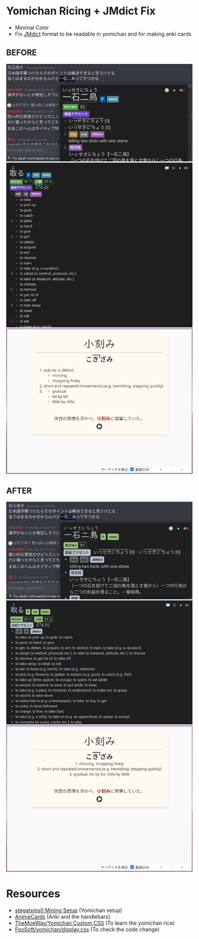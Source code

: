 # Yomichan Ricing + JMdict Fix
* Minimal Color
* Fix [JMdict](https://foosoft.net/projects/yomichan/#dictionaries) format to be readable in yomichan and for making anki cards

## BEFORE
<img width="500" mheight="500" src="https://github.com/nagi12147/yomichan-rice/blob/main/Before-1.png">
<img width="500" mheight="500" src="https://github.com/nagi12147/yomichan-rice/blob/main/Before-2.png">
<img width="500" mheight="500" src="https://github.com/nagi12147/yomichan-rice/blob/main/Before-3.png">

## AFTER
<img width="500" mheight="500" src="https://github.com/nagi12147/yomichan-rice/blob/main/After-1.png">
<img width="500" mheight="500" src="https://github.com/nagi12147/yomichan-rice/blob/main/After-2.png">
<img width="500" mheight="500" src="https://github.com/nagi12147/yomichan-rice/blob/main/After-3.png">

# Resources
* [stegatxins0 Mining Setup](https://rentry.co/mining) (Yomichan setup)
* [AnimeCards](https://animecards.site/ankisetup/) (Anki and the handlebars)
* [TheMoeWay/Yomichan Custom CSS](http://learnjapanese.moe/yomicss/) (To learn the yomichan rice)
* [FooSoft/yomichan/display.css](https://github.com/FooSoft/yomichan/blob/master/ext/css/display.css) (To check the code change)
